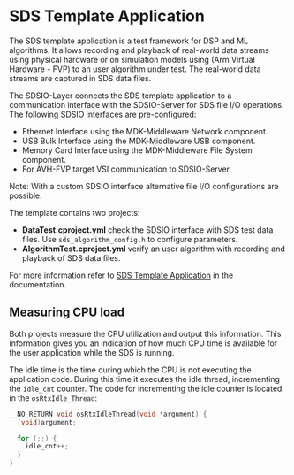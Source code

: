 # SDS Template Application

The SDS template application is a test framework for DSP and ML algorithms. It allows recording and playback of real-world data streams using physical hardware or on simulation models using (Arm Virtual Hardware - FVP) to an user algorithm under test. The real-world data streams are captured in SDS data files.

The SDSIO-Layer connects the SDS template application to a communication interface with the SDSIO-Server for SDS file I/O operations. The following SDSIO interfaces are pre-configured:

- Ethernet Interface using the MDK-Middleware Network component.
- USB Bulk Interface using the MDK-Middleware USB component.
- Memory Card Interface using the MDK-Middleware File System component.
- For AVH-FVP target VSI communication to SDSIO-Server.

Note: With a custom SDSIO interface alternative file I/O configurations are possible.

The template contains two projects:

- **DataTest.cproject.yml** check the SDSIO interface with SDS test data files. Use `sds_algorithm_config.h` to configure parameters.
- **AlgorithmTest.cproject.yml** verify an user algorithm with recording and playback of SDS data files.

For more information refer to [SDS Template Application](https://arm-software.github.io/SDS-Framework/main/template.html) in the documentation.

## Measuring CPU load

Both projects measure the CPU utilization and output this information. This information gives you an
indication of how much CPU time is available for the user application while the SDS is running.

The idle time is the time during which the CPU is not executing the application code. During this time it executes
the idle thread, incrementing the `idle_cnt` counter. The code for incrementing the idle counter is located
in the `osRtxIdle_Thread`:

```c
__NO_RETURN void osRtxIdleThread(void *argument) {
  (void)argument;

  for (;;) {
    idle_cnt++;
  }
}
```
